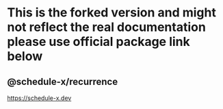 # This is the forked version and might not reflect the real documentation please use official package link below

## @schedule-x/recurrence

https://schedule-x.dev
